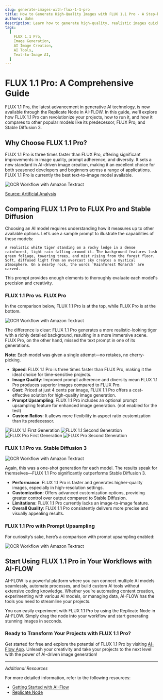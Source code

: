 ```yaml
---
slug: generate-images-with-flux-1-1-pro
title: How to Generate High-Quality Images with FLUX 1.1 Pro - A Step-by-Step Guide
authors: dahn
description: Learn how to generate high-quality, realistic images quickly using FLUX 1.1 Pro. This guide covers FLUX 1.1 Pro's features, comparisons with other models, and tips for seamless integration into your workflows.
tags:
  [
    FLUX 1.1 Pro,
    Image Generation,
    AI Image Creation,
    AI Tools,
    Text-to-Image AI,
  ]
---
```


<head>
  <meta name="twitter:card" content="summary_large_image"/>
  <meta name="twitter:title" content="How to Generate High-Quality Images with FLUX 1.1 Pro" />
  <meta name="twitter:description" content="Step-by-step guide to using FLUX 1.1 Pro for fast, high-quality image generation. Discover its features, comparisons, and integration tips." />
  <meta name="twitter:creator" content="@AIFlowApp"/>
  <meta name="twitter:image" content="https://docs.ai-flow.net/img/blog-images/flux-1-1.png"/>
  <meta name="twitter:image:alt" content="FLUX 1.1 Pro Image Generation"/>
  <meta property="og:title" content="How to Generate High-Quality Images with FLUX 1.1 Pro"/>
  <meta property="og:description" content="Learn how to use FLUX 1.1 Pro to generate high-quality images efficiently. Explore its features, comparisons, and how to incorporate it into your AI workflow."/>
  <meta property="og:image" content="https://docs.ai-flow.net/img/blog-images/flux-1-1.png"/>
</head>

# FLUX 1.1 Pro: A Comprehensive Guide

FLUX 1.1 Pro, the latest advancement in generative AI technology, is now available through the Replicate Node in AI-FLOW. In this guide, we'll explore how FLUX 1.1 Pro can revolutionize your projects, how to run it, and how it compares to other popular models like its predecessor, FLUX Pro, and Stable Diffusion 3.

## Why Choose FLUX 1.1 Pro?

FLUX 1.1 Pro is three times faster than FLUX Pro, offering significant improvements in image quality, prompt adherence, and diversity. It sets a new standard in AI-driven image creation, making it an excellent choice for both seasoned developers and beginners across a range of applications. FLUX 1.1 Pro is currently the best text-to-image model available.

![OCR Workflow with Amazon Textract](/img/blog-images/flux-stats.png)

[Source: Artificial Analysis](https://artificialanalysis.ai/text-to-image)

## Comparing FLUX 1.1 Pro to FLUX Pro and Stable Diffusion

Choosing an AI model requires understanding how it measures up to other available options. Let’s use a sample prompt to illustrate the capabilities of these models:

`A realistic white tiger standing on a rocky ledge in a dense rainforest, light rain falling around it. The background features lush green foliage, towering trees, and mist rising from the forest floor. Soft, diffused light from an overcast sky creates a mystical atmosphere. On a nearby rock, the words 'Rainforest Monarch' are carved.`

This prompt provides enough elements to thoroughly evaluate each model's precision and creativity.

### FLUX 1.1 Pro vs. FLUX Pro

In the comparison below, FLUX 1.1 Pro is at the top, while FLUX Pro is at the bottom.

![OCR Workflow with Amazon Textract](/img/blog-images/flux-1-1.png)

The difference is clear: FLUX 1.1 Pro generates a more realistic-looking tiger with a richly detailed background, resulting in a more immersive scene. FLUX Pro, on the other hand, missed the text prompt in one of its generations.

**Note:** Each model was given a single attempt—no retakes, no cherry-picking.

- **Speed**: FLUX 1.1 Pro is three times faster than FLUX Pro, making it the ideal choice for time-sensitive projects.
- **Image Quality**: Improved prompt adherence and diversity mean FLUX 1.1 Pro produces superior images compared to FLUX Pro.
- **Cost**: Priced at just 4 cents per image, FLUX 1.1 Pro offers a cost-effective solution for high-quality image generation.
- **Prompt Upsampling**: FLUX 1.1 Pro includes an optional prompt upsampling feature for enhanced image generation. (not enabled for the test)
- **Custom Ratios**: It allows more flexibility in aspect ratio customization than its predecessor.

 <div class="flex flex-row w-[50%] justify-center">
    <span class="w-40 h-full object-cover">
    <img src="/img/blog-images/flux-1-1-2.webp" alt="FLUX 1.1 First Generation" />
    </span>
    <span class="w-40 h-full object-cover">
    <img src="/img/blog-images/flux-1-1-3.webp" alt="FLUX 1.1 Second Generation" />
    </span>
</div>
 <div class="flex flex-row w-[50%] justify-center">
    <span class="w-40 h-full object-cover">
    <img src="/img/blog-images/flux-1.webp" alt="FLUX Pro First Generation" />
    </span>
    <span class="w-40 h-full object-cover">
    <img src="/img/blog-images/flux-2.webp" alt="FLUX Pro Second Generation" />
    </span>
</div>

### FLUX 1.1 Pro vs. Stable Diffusion 3

![OCR Workflow with Amazon Textract](/img/blog-images/flux-1-1-3.png)

Again, this was a one-shot generation for each model. The results speak for themselves—FLUX 1.1 Pro significantly outperforms Stable Diffusion 3.

- **Performance**: FLUX 1.1 Pro is faster and generates higher-quality images, especially in high-resolution settings.
- **Customization**: Offers advanced customization options, providing greater control over output compared to Stable Diffusion.
- **Limitations**: FLUX 1.1 Pro currently lacks an image-to-image feature.
- **Overall Quality**: FLUX 1.1 Pro consistently delivers more precise and visually appealing results.

### FLUX 1.1 Pro with Prompt Upsampling

For curiosity’s sake, here’s a comparison with prompt upsampling enabled:

![OCR Workflow with Amazon Textract](/img/blog-images/flux-1-1-4.png)

## Start Using FLUX 1.1 Pro in Your Workflows with AI-FLOW

AI-FLOW is a powerful platform where you can connect multiple AI models seamlessly, automate processes, and build custom AI tools without extensive coding knowledge. Whether you’re automating content creation, experimenting with various AI models, or managing data, AI-FLOW has the tools you need to streamline your projects.

You can easily experiment with FLUX 1.1 Pro by using the Replicate Node in AI-FLOW. Simply drag the node into your workflow and start generating stunning images in seconds.

### Ready to Transform Your Projects with FLUX 1.1 Pro?

Get started for free and explore the potential of FLUX 1.1 Pro by visiting [AI-Flow App](https://app.ai-flow.net/). Unleash your creativity and take your projects to the next level with the power of AI-driven image generation!

---

_Additional Resources_

For more detailed information, refer to the following resources:

- [Getting Started with AI-Flow](/blog/getting-started-with-ai-flow)
- [Replicate Node](/blog/replicate-node)
